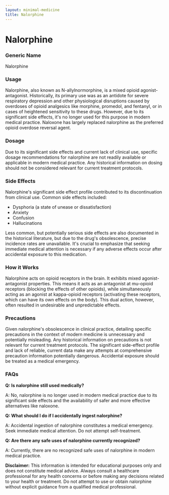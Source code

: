 ```yaml
---
layout: minimal-medicine
title: Nalorphine
---
```


# Nalorphine
### Generic Name
Nalorphine

### Usage
Nalorphine, also known as N-allylnormorphine, is a mixed opioid agonist-antagonist. Historically, its primary use was as an antidote for severe respiratory depression and other physiological disruptions caused by overdoses of opioid analgesics like morphine, promedol, and fentanyl, or in cases of heightened sensitivity to these drugs.  However, due to its significant side effects, it's no longer used for this purpose in modern medical practice. Naloxone has largely replaced nalorphine as the preferred opioid overdose reversal agent.

### Dosage
Due to its significant side effects and current lack of clinical use, specific dosage recommendations for nalorphine are not readily available or applicable in modern medical practice.  Any historical information on dosing should not be considered relevant for current treatment protocols.

### Side Effects
Nalorphine's significant side effect profile contributed to its discontinuation from clinical use. Common side effects included:

*   Dysphoria (a state of unease or dissatisfaction)
*   Anxiety
*   Confusion
*   Hallucinations

Less common, but potentially serious side effects are also documented in the historical literature, but due to the drug's obsolescence, precise incidence rates are unavailable.  It's crucial to emphasize that seeking immediate medical attention is necessary if any adverse effects occur after accidental exposure to this medication.


### How it Works
Nalorphine acts on opioid receptors in the brain. It exhibits mixed agonist-antagonist properties.  This means it acts as an antagonist at mu-opioid receptors (blocking the effects of other opioids), while simultaneously acting as an agonist at kappa-opioid receptors (activating these receptors, which can have its own effects on the body). This dual action, however, often resulted in undesirable and unpredictable effects.

### Precautions
Given nalorphine's obsolescence in clinical practice, detailing specific precautions in the context of modern medicine is unnecessary and potentially misleading.  Any historical information on precautions is not relevant for current treatment protocols. The significant side-effect profile and lack of reliable, current data make any attempts at comprehensive precaution information potentially dangerous. Accidental exposure should be treated as a medical emergency.


### FAQs

**Q: Is nalorphine still used medically?**

A: No, nalorphine is no longer used in modern medical practice due to its significant side effects and the availability of safer and more effective alternatives like naloxone.

**Q: What should I do if I accidentally ingest nalorphine?**

A:  Accidental ingestion of nalorphine constitutes a medical emergency. Seek immediate medical attention.  Do not attempt self-treatment.

**Q:  Are there any safe uses of nalorphine currently recognized?**

A: Currently, there are no recognized safe uses of nalorphine in modern medical practice.


**Disclaimer:** This information is intended for educational purposes only and does not constitute medical advice.  Always consult a healthcare professional for any health concerns or before making any decisions related to your health or treatment.  Do not attempt to use or obtain nalorphine without explicit guidance from a qualified medical professional.
